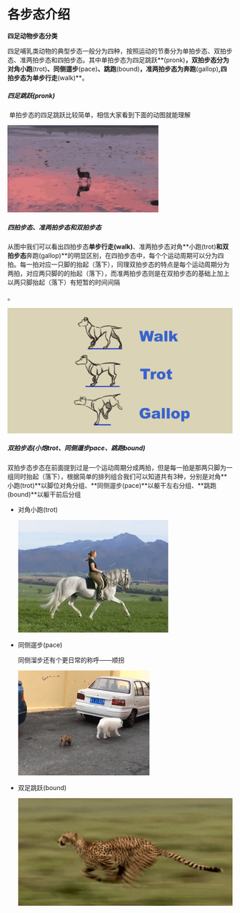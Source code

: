 # 各步态介绍 

**四足动物步态分类**

​	四足哺乳类动物的典型步态一般分为四种，按照运动的节奏分为单拍步态、双拍步态、准两拍步态和四拍步态。其中单拍步态为四足跳跃**(pronk)**，双拍步态分为对角小跑**(trot)**、同侧遛步**(pace)**、跳跑**(bound)**，准两拍步态为奔跑**(gallop)**,四拍步态为单步行走**(walk)**。



##### 四足跳跃(pronk)

​	单拍步态的四足跳跃比较简单，相信大家看到下面的动图就能理解

![](/pic/ch7/7.4.2/pronk.gif)

##### 四拍步态、准两拍步态和双拍步态

​	从图中我们可以看出四拍步态**单步行走(walk)**、准两拍步态对角**小跑(trot)**和双拍步态**奔跑(gallop)**的明显区别，在四拍步态中，每个个运动周期可以分为四拍。每一拍对应一只脚的抬起（落下），同理双拍步态的特点是每个运动周期分为两拍，对应两只脚的的抬起（落下），而准两拍步态则是在双拍步态的基础上加上以两只脚抬起（落下）有短暂的时间间隔

。

![](/pic/ch7/7.4.2/dog.gif)

##### 双拍步态(小炮trot、同侧遛步pace、跳跑bound)

​	双拍步态步态在前面提到过是一个运动周期分成两拍，但是每一拍是那两只脚为一组同时抬起（落下），根据简单的排列组合我们可以知道共有3种，分别是对角**小跑(trot)**以脚位对角分组、**同侧遛步(pace)**以躯干左右分组、**跳跑(bound)**以躯干前后分组

- 对角小跑(trot)

  ![](/pic/ch7/7.4.2/trot.gif)

- 同侧遛步(pace)

  同侧溜步还有个更日常的称呼——顺拐

  ![](/pic/ch7/7.4.2/pace.gif)

- 双足跳跃(bound)

  ![](/pic/ch7/7.4.2/bound.gif)
  

